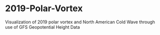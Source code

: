 # 2019-Polar-Vortex
Visualization of 2019 polar vortex and North American Cold Wave through use of GFS Geopotential Height Data

